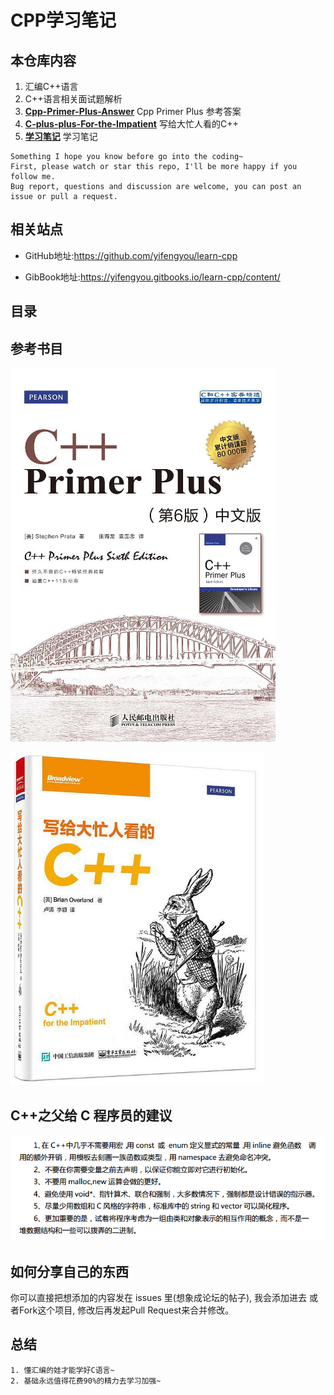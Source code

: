 # CPP学习笔记

## 本仓库内容

1. 汇编C++语言
2. C++语言相关面试题解析
3. [**Cpp-Primer-Plus-Answer**](Cpp-Primer-Plus-Answer/) Cpp Primer Plus 参考答案
4. [**C-plus-plus-For-the-Impatient**](C-plus-plus-For-the-Impatient/) 写给大忙人看的C++
5. [**学习笔记**](docs/) 学习笔记

```
Something I hope you know before go into the coding~
First, please watch or star this repo, I'll be more happy if you follow me.
Bug report, questions and discussion are welcome, you can post an issue or pull a request.
```

## 相关站点

* GitHub地址:<https://github.com/yifengyou/learn-cpp>

* GibBook地址:<https://yifengyou.gitbooks.io/learn-cpp/content/>

## 目录





## 参考书目

![1527159446734.png](image/1527159446734.png)

![1527159575717.png](image/1527159575717.png)




## C++之父给 C 程序员的建议

![1527164443425.png](image/1527164443425.png)

## 如何分享自己的东西

你可以直接把想添加的内容发在 issues 里(想象成论坛的帖子), 我会添加进去
或者Fork这个项目, 修改后再发起Pull Request来合并修改。

## 总结

```
1. 懂汇编的娃才能学好C语言~
2. 基础永远值得花费90%的精力去学习加强~
```
